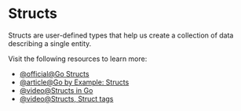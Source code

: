 # Structs

Structs are user-defined types that help us create a collection of data describing a single entity.

Visit the following resources to learn more:

- [@official@Go Structs](https://go.dev/tour/moretypes/2)
- [@article@Go by Example: Structs](https://gobyexample.com/structs)
- [@video@Structs in Go](https://www.youtube.com/watch?v=NMTN543WVQY)
- [@video@Structs, Struct tags](https://www.youtube.com/watch?v=0m6ifd9n_cy&list=ploilbko9rg3skrcj37kn5zj803hhiurk6&index=13)